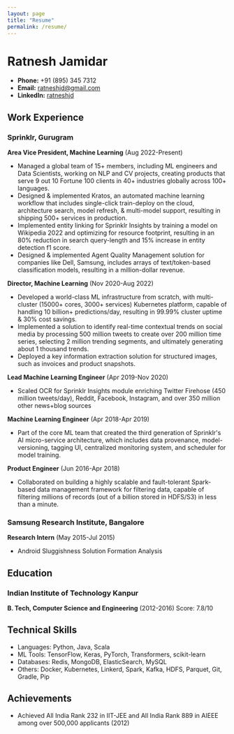 ```yaml
---
layout: page
title: "Resume"
permalink: /resume/
---
```

# Ratnesh Jamidar 

- **Phone:** +91 (895) 345 7312 
- **Email:** ratneshjd@gmail.com 
- **LinkedIn:** [ratneshjd](https://www.linkedin.com/in/ratneshjd/)

## Work Experience
### Sprinklr, Gurugram
**Area Vice President, Machine Learning** (Aug 2022-Present)
* Managed a global team of 15+ members, including ML engineers and Data Scientists, working on NLP and CV projects, creating products that serve 9 out 10 Fortune 100 clients in 40+ industries globally across 100+ languages.
* Designed & implemented Kratos, an automated machine learning workflow that includes single-click train-deploy on the cloud, architecture search, model refresh, & multi-model support, resulting in shipping 500+ services in production.
* Implemented entity linking for Sprinklr Insights by training a model on Wikipedia 2022 and optimizing for resource footprint, resulting in an 80% reduction in search query-length and 15% increase in entity detection f1 score.
* Designed & implemented Agent Quality Management solution for companies like Dell, Samsung, includes arrays of text/token-based classification models, resulting in a million-dollar revenue.

**Director, Machine Learning** (Nov 2020-Aug 2022)
* Developed a world-class ML infrastructure from scratch, with multi-cluster (15000+ cores, 3000+ services) Kubernetes platform, capable of handling 10 billion+ predictions/day, resulting in 99.99% cluster uptime & 30% cost savings.
* Implemented a solution to identify real-time contextual trends on social media by processing 500 million tweets to create over 200 million time series, selecting 2 million trending segments, and ultimately generating about 1 thousand trends.
* Deployed a key information extraction solution for structured images, such as invoices and product snapshots.

**Lead Machine Learning Engineer** (Apr 2019-Nov 2020)
* Scaled OCR for Sprinklr Insights module enriching Twitter Firehose (450 million tweets/day), Reddit, Facebook, Instagram, and over 350 million other news+blog sources

**Machine Learning Engineer** (Apr 2018-Apr 2019)
* Part of the core ML team that created the third generation of Sprinklr's AI micro-service architecture, which includes data provenance, model-versioning, tagging UI, centralized monitoring system, and scheduler for model training.

**Product Engineer** (Jun 2016-Apr 2018)
* Collaborated on building a highly scalable and fault-tolerant Spark-based data management framework for filtering data, capable of filtering millions of records (out of a billion stored in HDFS/S3) in less than a minute.

### Samsung Research Institute, Bangalore
**Research Intern** (May 2015-Jul 2015)
* Android Sluggishness Solution Formation Analysis

## Education
### Indian Institute of Technology Kanpur
**B. Tech, Computer Science and Engineering** (2012-2016)
Score: 7.8/10

## Technical Skills
- Languages: Python, Java, Scala
- ML Tools: TensorFlow, Keras, PyTorch, Transformers, scikit-learn
- Databases: Redis, MongoDB, ElasticSearch, MySQL
- Others: Docker, Kubernetes, Linkerd, Spark, Kafka, HDFS, Parquet, Git, Gradle, Pip  

## Achievements
- Achieved All India Rank 232 in IIT-JEE and All India Rank 889 in AIEEE among over 500,000 applicants (2012)


